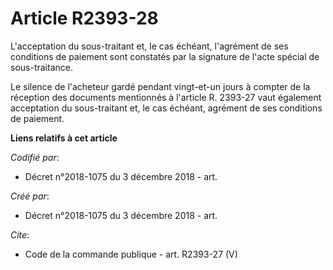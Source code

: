 # Article R2393-28

L'acceptation du sous-traitant et, le cas échéant, l'agrément de ses conditions de paiement sont constatés par la signature
de l'acte spécial de sous-traitance. 

Le silence de l'acheteur gardé pendant vingt-et-un jours à compter de la réception des documents mentionnés à l'article R.
2393-27 vaut également acceptation du sous-traitant et, le cas échéant, agrément de ses conditions de paiement.

**Liens relatifs à cet article**

_Codifié par_:

  - Décret n°2018-1075 du 3 décembre 2018 - art.

_Créé par_:

  - Décret n°2018-1075 du 3 décembre 2018 - art.

_Cite_:

  - Code de la commande publique - art. R2393-27 (V)
